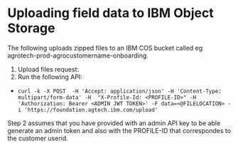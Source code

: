 # Uploading field data to IBM Object Storage

The following uploads zipped files to an IBM COS bucket called eg agrotech-prod-agrocustomername-onboarding.

1. Upload files request:
2. Run the following API:

* `curl -k -X POST  -H 'Accept: application/json' -H 'Content-Type: multipart/form-data' -H  "X-Profile-Id: <PROFILE-ID>" -H 'Authorization: Bearer <ADMIN JWT TOKEN>' -F data=<@FILELOCATION> -i 'https://foundation.agtech.ibm.com/upload'`

Step 2 assumes that you have provided with an admin API key to be able generate an admin token and also with the PROFILE-ID that correspondes to the customer userid.
